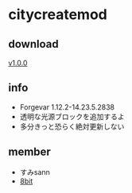 # citycreatemod
## download
[v1.0.0](https://github.com/SmiSANN/MC1.12.2-citycreatemod/raw/master/1.12.2citycreate-1.00.jar)
## info
- Forgevar 1.12.2-14.23.5.2838
- 透明な光源ブロックを追加するよ
- 多分きっと恐らく絶対更新しない
## member
- すみsann
- [8bit](https://mobile.twitter.com/8bitJP)
